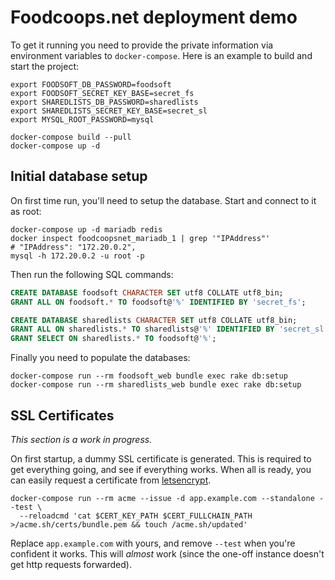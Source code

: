 Foodcoops.net deployment demo
=============================

To get it running you need to provide the private information via environment variables to `docker-compose`. Here is an example to build and start the project:

```shell
export FOODSOFT_DB_PASSWORD=foodsoft
export FOODSOFT_SECRET_KEY_BASE=secret_fs
export SHAREDLISTS_DB_PASSWORD=sharedlists
export SHAREDLISTS_SECRET_KEY_BASE=secret_sl
export MYSQL_ROOT_PASSWORD=mysql

docker-compose build --pull
docker-compose up -d
```

## Initial database setup

On first time run, you'll need to setup the database. Start and connect to it as root:

```shell
docker-compose up -d mariadb redis
docker inspect foodcoopsnet_mariadb_1 | grep '"IPAddress"'
# "IPAddress": "172.20.0.2",
mysql -h 172.20.0.2 -u root -p
```

Then run the following SQL commands:

```sql
CREATE DATABASE foodsoft CHARACTER SET utf8 COLLATE utf8_bin;
GRANT ALL ON foodsoft.* TO foodsoft@'%' IDENTIFIED BY 'secret_fs';

CREATE DATABASE sharedlists CHARACTER SET utf8 COLLATE utf8_bin;
GRANT ALL ON sharedlists.* TO sharedlists@'%' IDENTIFIED BY 'secret_sl';
GRANT SELECT ON sharedlists.* TO foodsoft@'%';
```

Finally you need to populate the databases:

```shell
docker-compose run --rm foodsoft_web bundle exec rake db:setup
docker-compose run --rm sharedlists_web bundle exec rake db:setup
```


## SSL Certificates

_This section is a work in progress._

On first startup, a dummy SSL certificate is generated. This is required to get everything
going, and see if everything works. When all is ready, you can easily request a certificate
from [letsencrypt](https://letsencrypt.org/).

```shell
docker-compose run --rm acme --issue -d app.example.com --standalone --test \
  --reloadcmd 'cat $CERT_KEY_PATH $CERT_FULLCHAIN_PATH >/acme.sh/certs/bundle.pem && touch /acme.sh/updated'
```

Replace `app.example.com` with yours, and remove `--test` when you're confident it works.
This will _almost_ work (since the one-off instance doesn't get http requests forwarded).
